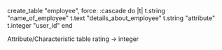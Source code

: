 create_table "employee", force: :cascade do |t|
    t.string  "name_of_employee"
    t.text    "details_about_employee"
    t.string "attribute"
    t.integer "user_id"
  end

  Attribute/Characteristic table
  rating -> integer
